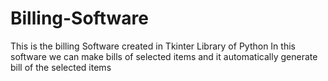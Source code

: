 # Billing-Software
This is the billing Software created in Tkinter Library of Python
In this software we can make bills of selected items and it automatically generate bill of the selected items

